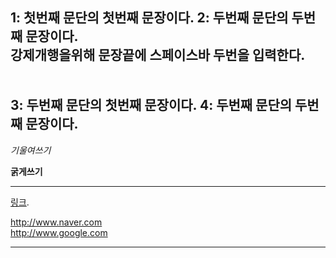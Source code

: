 1: 첫번째 문단의 첫번째 문장이다.
2: 두번째 문단의 두번째 문장이다.  
강제개행을위해 문장끝에 스페이스바 두번을 입력한다.
</br>
</br>
</br>
3: 두번째 문단의 첫번째 문장이다.
4: 두번째 문단의 두번째 문장이다.  
---

*기울여쓰기*  

**굵게쓰기**  
***

[링크](http://example.com "링크제목").  

<http://www.naver.com>  
<http://www.google.com>  

___
